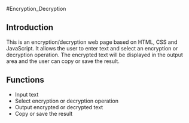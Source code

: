 #Encryption_Decryption
## Introduction
This is an encryption/decryption web page based on HTML, CSS and JavaScript. It allows the user to enter text and select an encryption or decryption operation. The encrypted text will be displayed in the output area and the user can copy or save the result.

## Functions
- Input text
- Select encryption or decryption operation
- Output encrypted or decrypted text
- Copy or save the result